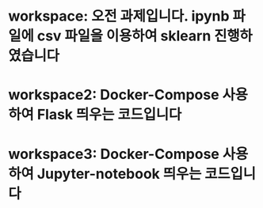 # workspace: 오전 과제입니다. ipynb 파일에 csv 파일을 이용하여 sklearn 진행하였습니다
# workspace2: Docker-Compose 사용하여 Flask 띄우는 코드입니다
# workspace3: Docker-Compose 사용하여 Jupyter-notebook 띄우는 코드입니다
